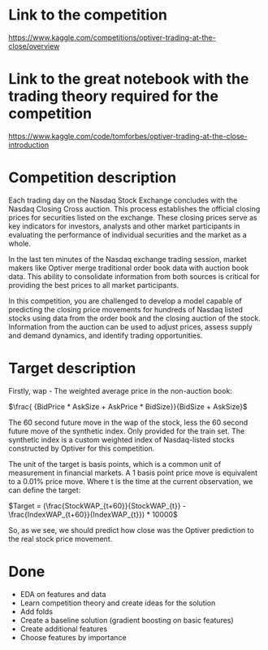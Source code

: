 # Link to the competition

https://www.kaggle.com/competitions/optiver-trading-at-the-close/overview

# Link to the great notebook with the trading theory required for the competition

https://www.kaggle.com/code/tomforbes/optiver-trading-at-the-close-introduction

# Competition description

Each trading day on the Nasdaq Stock Exchange concludes with the Nasdaq Closing Cross auction. This process establishes the official closing prices for securities listed on the exchange. These closing prices serve as key indicators for investors, analysts and other market participants in evaluating the performance of individual securities and the market as a whole.

In the last ten minutes of the Nasdaq exchange trading session, market makers like Optiver merge traditional order book data with auction book data. This ability to consolidate information from both sources is critical for providing the best prices to all market participants.

In this competition, you are challenged to develop a model capable of predicting the closing price movements for hundreds of Nasdaq listed stocks using data from the order book and the closing auction of the stock. Information from the auction can be used to adjust prices, assess supply and demand dynamics, and identify trading opportunities.

# Target description

Firstly, wap - The weighted average price in the non-auction book: 

$\frac{ {BidPrice * AskSize + AskPrice * BidSize}}{BidSize + AskSize}$

The 60 second future move in the wap of the stock, less the 60 second future move of the synthetic index. Only provided for the train set.
The synthetic index is a custom weighted index of Nasdaq-listed stocks constructed by Optiver for this competition.

The unit of the target is basis points, which is a common unit of measurement in financial markets. A 1 basis point price move is equivalent to a 0.01% price move.
Where t is the time at the current observation, we can define the target:

$Target = (\frac{StockWAP_{t+60}}{StockWAP_{t}} - \frac{IndexWAP_{t+60}}{IndexWAP_{t}}) * 10000$

So, as we see, we should predict how close was the Optiver prediction to the real stock price movement. 


# Done
- EDA on features and data
- Learn competition theory and create ideas for the solution
- Add folds
- Create a baseline solution (gradient boosting on basic features)
- Create additional features
- Choose features by importance

